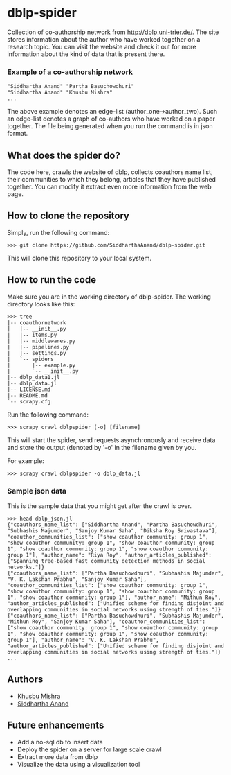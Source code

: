 # dblp-spider
 Collection of co-authorship network from http://dblp.uni-trier.de/. The site stores
 information about the author who have worked together on a research topic. You can
 visit the website and check it out for more information about the kind of data
 that is present there.

### Example of a co-authorship network
```
"Siddhartha Anand" "Partha Basuchowdhuri"
"Siddhartha Anand" "Khusbu Mishra"
...
```
The above example denotes an edge-list (author_one->author_two). Such an edge-list
denotes a graph of co-authors who have worked on a paper together. The file being
generated when you run the command is in json format.

## What does the spider do?
The code here, crawls the website of dblp, collects coauthors name list, their communities
to which they belong, articles that they have published together. You can modify it extract
even more information from the web page.

## How to clone the repository
Simply, run the following command:
```
>>> git clone https://github.com/SiddharthaAnand/dblp-spider.git
```
This will clone this repository to your local system. 

## How to run the code
Make sure you are in the working directory of dblp-spider. The working directory looks like this:
```
>>> tree
|-- coauthornetwork
|   |-- __init__.py
|   |-- items.py
|   |-- middlewares.py
|   |-- pipelines.py
|   |-- settings.py
|   `-- spiders
|       |-- example.py
|       `-- __init__.py
|-- dblp_data1.jl
|-- dblp_data.jl
|-- LICENSE.md
|-- README.md
`-- scrapy.cfg
```
Run the following command:
```
>>> scrapy crawl dblpspider [-o] [filename]
```

This will start the spider, send requests asynchronously and receive data and store the
output (denoted by '-o' in the filename given by you.

For example:
```
>>> scrapy crawl dblpspider -o dblp_data.jl
```

### Sample json data
This is the sample data that you might get after the crawl is over.
```
>>> head dblp_json.jl
{"coauthors_name_list": ["Siddhartha Anand", "Partha Basuchowdhuri", "Subhashis Majumder", "Sanjoy Kumar Saha", "Diksha Roy Srivastava"], "coauthor_communities_list": ["show coauthor community: group 1", "show coauthor community: group 1", "show coauthor community: group 1", "show coauthor community: group 1", "show coauthor community: group 1"], "author_name": "Riya Roy", "author_articles_published": ["Spanning tree-based fast community detection methods in social networks."]}
{"coauthors_name_list": ["Partha Basuchowdhuri", "Subhashis Majumder", "V. K. Lakshan Prabhu", "Sanjoy Kumar Saha"], "coauthor_communities_list": ["show coauthor community: group 1", "show coauthor community: group 1", "show coauthor community: group 1", "show coauthor community: group 1"], "author_name": "Mithun Roy", "author_articles_published": ["Unified scheme for finding disjoint and overlapping communities in social networks using strength of ties."]}
{"coauthors_name_list": ["Partha Basuchowdhuri", "Subhashis Majumder", "Mithun Roy", "Sanjoy Kumar Saha"], "coauthor_communities_list": ["show coauthor community: group 1", "show coauthor community: group 1", "show coauthor community: group 1", "show coauthor community: group 1"], "author_name": "V. K. Lakshan Prabhu", "author_articles_published": ["Unified scheme for finding disjoint and overlapping communities in social networks using strength of ties."]}
...
```
## Authors
* [Khusbu Mishra](https://github.com/Khusbu)
* [Siddhartha Anand](https://github.com/SiddharthaAnand)

## Future enhancements
* Add a no-sql db to insert data 
* Deploy the spider on a server for large scale crawl
* Extract more data from dblp
* Visualize the data using a visualization tool
